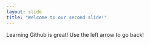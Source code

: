 ```yaml
---
layout: slide
title: "Welcome to our second slide!"
---
```

Learning Github is great!
Use the left arrow to go back!
